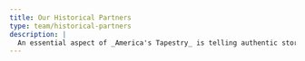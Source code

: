```yaml
---
title: Our Historical Partners
type: team/historical-partners
description: |
  An essential aspect of _America's Tapestry_ is telling authentic stories that reveal the untold stories of the American Revolution. Our Historical Partners are nationally recognized for their expertise and ongoing research into our early American past.
---
```


